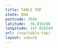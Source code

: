 ```yaml
---
title: TABLE TOP
state: NSW
postcode: 2640
latitude: -36.016196
longitude: 147.026549
url: /nsw/table-top/
layout: suburb
---
```

